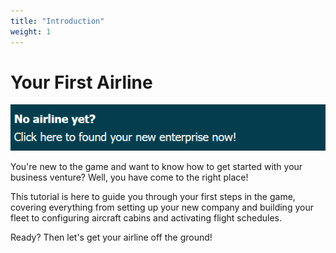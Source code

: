 ```yaml
---
title: "Introduction"
weight: 1
---
```


# Your First Airline

![No Airline Yet?](no_airline_02.png "No Airline Yet?")

You're new to the game and want to know how to get started with your business venture? Well, you have come to the right place!

This tutorial is here to guide you through your first steps in the game, covering everything from setting up your new company and building your fleet to configuring aircraft cabins and activating flight schedules.

Ready? Then let's get your airline off the ground!
